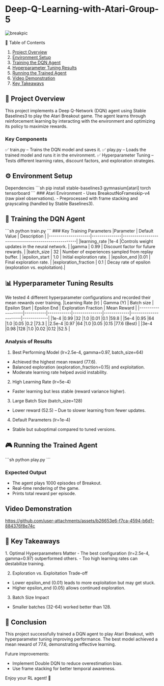 # Deep-Q-Learning-with-Atari-Group-5


![breakpic](https://github.com/user-attachments/assets/53d4d1c2-bd7b-4646-80ec-1dac49580b7a)

📌 Table of Contents

1. [Project Overview](#overview)
2. [Environment Setup](#environment)
3. [Training the DQN Agent](#training)
4. [Hyperparameter Tuning Results](#tuning)
5. [Running the Trained Agent](#running)
6. [Video Demonstration](#video)
7. [Key Takeaways](#takeaway)

<h2 id="overview"> 🎯 Project Overview</h2>
This project implements a Deep Q-Network (DQN) agent using Stable Baselines3 to play the Atari Breakout game. The agent learns through reinforcement learning by interacting with the environment and optimizing its policy to maximize rewards.

### Key Components
✅ train.py – Trains the DQN model and saves it.
✅ play.py – Loads the trained model and runs it in the environment.
✅ Hyperparameter Tuning – Tests different learning rates, discount factors, and exploration strategies.

<h2 id="environment"> ⚙️ Environment Setup</h2>
Dependencies
```sh
pip install stable-baselines3 gymnasium[atari] torch tensorboard
```
### Atari Environment
- Uses BreakoutNoFrameskip-v4 (raw pixel observations).
- Preprocessed with frame stacking and grayscaling (handled by Stable Baselines3).

<h2 id="training"> 🤖 Training the DQN Agent</h2>
```sh
python train.py
```
### Key Training Parameters
|Parameter            |	Default Value |	Description                                          |
|---------------------|---------------|------------------------------------------------------|
|learning_rate	      |1e-4	          |Controls weight updates in the neural network.        |
|gamma                |	0.99          |	Discount factor for future rewards.                  |
|batch_size           |	32            |	Number of experiences sampled from replay buffer.    |
|epsilon_start        |	1.0           |	Initial exploration rate.                            |
|epsilon_end	        |0.01           |	Final exploration rate.                              |
|exploration_fraction	| 0.1           |	Decay rate of epsilon (exploration vs. exploitation).|

<h2 id="tuning"> 📊 Hyperparameter Tuning Results</h2>
We tested 4 different hyperparameter configurations and recorded their mean rewards over training.
|Learning Rate (lr) | Gamma (Y) | Batch size | Epsilon Start | Epsilon End | Exploration Fraction | Mean Reward |
|-------------------|-----------|------------|---------------|-------------|----------------------|-------------|
|1e-4               |0.99       |32          |1.0            |0.01         |0.1                   |59.8         |
|5e-4               |0.95       |64          |1.0            |0.05         |0.2                   |73.3         |
|2.5e-4             |0.97       |64          |1.0            |0.05         |0.15                  |77.6 (Best)  |
|3e-4               |0.98       |128         |1.0            |0.02         |0.12                  |52.5         |

### Analysis of Results
1. Best Performing Model (lr=2.5e-4, gamma=0.97, batch_size=64)
  - Achieved the highest mean reward (77.6).
  - Balanced exploration (exploration_fraction=0.15) and exploitation.
  - Moderate learning rate helped avoid instability.

2. High Learning Rate (lr=5e-4)
  - Faster learning but less stable (reward variance higher).
    
3. Large Batch Size (batch_size=128)
  - Lower reward (52.5) – Due to slower learning from fewer updates.
    
4. Default Parameters (lr=1e-4)
  - Stable but suboptimal compared to tuned versions.

<h2 id="running"> 🎮 Running the Trained Agent</h2>
```sh
python play.py
```

### Expected Output
- The agent plays 1000 episodes of Breakout.
- Real-time rendering of the game.
- Prints total reward per episode.
  
<h2 id="video"> Video Demonstration</h2>

https://github.com/user-attachments/assets/b26653e6-f7ca-4594-b6d1-884376f8e74c

<h2 id="takeaway"> 🔑 Key Takeaways</h2>
1. Optimal Hyperparameters Matter
  - The best configuration (lr=2.5e-4, gamma=0.97) outperformed others.
  - Too high learning rates can destabilize training.
    
2. Exploration vs. Exploitation Trade-off
  - Lower epsilon_end (0.01) leads to more exploitation but may get stuck.
  - Higher epsilon_end (0.05) allows continued exploration.
    
3. Batch Size Impact
  - Smaller batches (32-64) worked better than 128.


## 🚀 Conclusion
This project successfully trained a DQN agent to play Atari Breakout, with hyperparameter tuning improving performance. The best model achieved a mean reward of 77.6, demonstrating effective learning.

Future improvements:
- Implement Double DQN to reduce overestimation bias.
- Use frame stacking for better temporal awareness.

Enjoy your RL agent! 🎉



